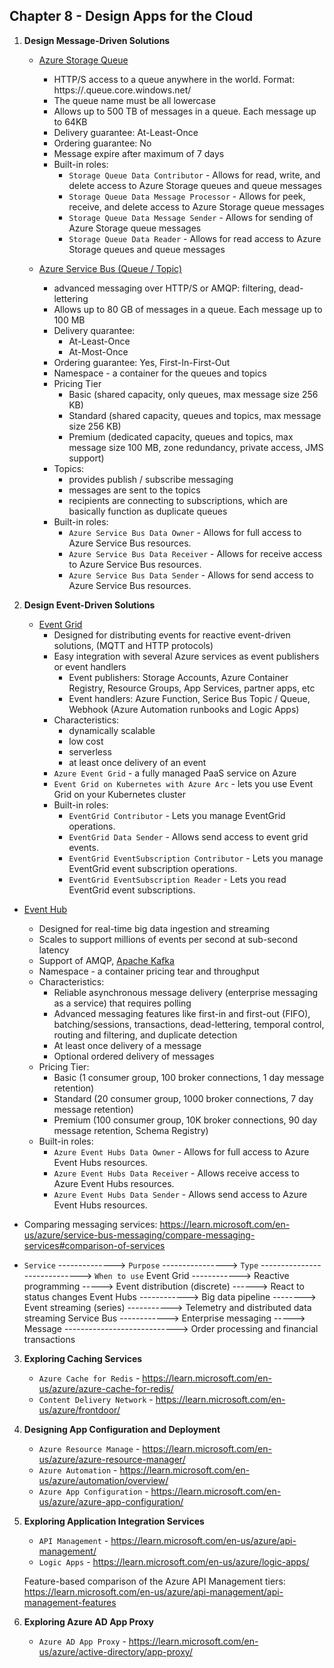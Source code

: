 ## Chapter 8 - Design Apps for the Cloud 

1. **Design Message-Driven Solutions**

   - [Azure Storage Queue](https://learn.microsoft.com/en-us/azure/storage/queues/)
     - HTTP/S access to a queue anywhere in the world. Format: https://<storage account>.queue.core.windows.net/<queue>
     - The queue name must be all lowercase
     - Allows up to 500 TB of messages in a queue. Each message up to 64KB
     - Delivery guarantee: At-Least-Once
     - Ordering guarantee: No
     - Message expire after maximum of 7 days
     - Built-in roles:
       - `Storage Queue Data Contributor` - Allows for read, write, and delete access to Azure Storage queues and queue messages
       - `Storage Queue Data Message Processor` - Allows for peek, receive, and delete access to Azure Storage queue messages
       - `Storage Queue Data Message Sender` - Allows for sending of Azure Storage queue messages
       - `Storage Queue Data Reader` - Allows for read access to Azure Storage queues and queue messages
       
   - [Azure Service Bus (Queue / Topic)](https://learn.microsoft.com/en-us/azure/service-bus-messaging/)
     - advanced messaging over HTTP/S or AMQP: filtering, dead-lettering
     - Allows up to 80 GB of messages in a queue. Each message up to 100 MB
     - Delivery quarantee: 
       - At-Least-Once
       - At-Most-Once
     - Ordering guarantee: Yes, First-In-First-Out
     - Namespace - a container for the queues and topics
     - Pricing Tier
       - Basic (shared capacity, only queues, max message size 256 KB)
       - Standard (shared capacity, queues and topics, max message size 256 KB)
       - Premium (dedicated capacity, queues and topics, max message size 100 MB, zone redundancy, private access, JMS support)
     - Topics:
       - provides publish / subscribe messaging
       - messages are sent to the topics
       - recipients are connecting to subscriptions, which are basically function as duplicate queues
     - Built-in roles:
       - `Azure Service Bus Data Owner` - Allows for full access to Azure Service Bus resources.
       - `Azure Service Bus Data Receiver` - Allows for receive access to Azure Service Bus resources.
       - `Azure Service Bus Data Sender` - Allows for send access to Azure Service Bus resources.

2. **Design Event-Driven Solutions**
 
    - [Event Grid](https://learn.microsoft.com/en-us/azure/event-grid/)
      - Designed for distributing events for reactive event-driven solutions, (MQTT and HTTP protocols)
      - Easy integration with several Azure services as event publishers or event handlers
        - Event publishers: Storage Accounts, Azure Container Registry, Resource Groups, App Services, partner apps, etc
        - Event handlers: Azure Function, Serice Bus Topic / Queue, Webhook (Azure Automation runbooks and Logic Apps)
      - Characteristics:
        - dynamically scalable
        - low cost
        - serverless
        - at least once delivery of an event
      - `Azure Event Grid` - a fully managed PaaS service on Azure
      - `Event Grid on Kubernetes with Azure Arc` - lets you use Event Grid on your Kubernetes cluster
      - Built-in roles:
        - `EventGrid Contributor` - Lets you manage EventGrid operations.
        - `EventGrid Data Sender` - Allows send access to event grid events.
        - `EventGrid EventSubscription Contributor` - Lets you manage EventGrid event subscription operations. 
        - `EventGrid EventSubscription Reader` - Lets you read EventGrid event subscriptions.
      
  - [Event Hub](https://learn.microsoft.com/en-us/azure/event-hubs/)
    - Designed for real-time big data ingestion and streaming
    - Scales to support millions of events per second at sub-second latency
    - Support of AMQP, [Apache Kafka](https://learn.microsoft.com/en-us/azure/event-hubs/azure-event-hubs-kafka-overview)
    - Namespace - a container pricing tear and throughput
    - Characteristics:
      - Reliable asynchronous message delivery (enterprise messaging as a service) that requires polling
      - Advanced messaging features like first-in and first-out (FIFO), batching/sessions, transactions, dead-lettering, temporal control, routing and filtering, and duplicate detection
      - At least once delivery of a message
      - Optional ordered delivery of messages
    - Pricing Tier:
      - Basic (1 consumer group, 100 broker connections, 1 day message retention)
      - Standard (20 consumer group, 1000 broker connections, 7 day message retention)
      - Premium (100 consumer group, 10K broker connections, 90 day message retention, Schema Registry)
    - Built-in roles:
      - `Azure Event Hubs Data Owner` - Allows for full access to Azure Event Hubs resources.
      - `Azure Event Hubs Data Receiver` - Allows receive access to Azure Event Hubs resources.
      - `Azure Event Hubs Data Sender` - Allows send access to Azure Event Hubs resources.

  - Comparing messaging services: https://learn.microsoft.com/en-us/azure/service-bus-messaging/compare-messaging-services#comparison-of-services

  - `Service` --------------> `Purpose` ----------------> `Type` -----------------------------> `When to use`
    Event Grid  ------------> Reactive programming -----> Event distribution (discrete) ------> React to status changes
    Event Hubs  ------------> Big data pipeline --------> Event streaming (series) -----------> Telemetry and distributed data streaming
    Service Bus ------------> Enterprise messaging -----> Message ----------------------------> Order processing and financial transactions
   
3. **Exploring Caching Services**
    
    - `Azure Cache for Redis` - https://learn.microsoft.com/en-us/azure/azure-cache-for-redis/
    - `Content Delivery Network` - https://learn.microsoft.com/en-us/azure/frontdoor/

4. **Designing App Configuration and Deployment**
    
   - `Azure Resource Manage` - https://learn.microsoft.com/en-us/azure/azure-resource-manager/
   - `Azure Automation` - https://learn.microsoft.com/en-us/azure/automation/overview/
   - `Azure App Configuration` - https://learn.microsoft.com/en-us/azure/azure-app-configuration/
    
5. **Exploring Application Integration Services**

    - `API Management` - https://learn.microsoft.com/en-us/azure/api-management/
    - `Logic Apps` - https://learn.microsoft.com/en-us/azure/logic-apps/

   Feature-based comparison of the Azure API Management tiers: https://learn.microsoft.com/en-us/azure/api-management/api-management-features

6. **Exploring Azure AD App Proxy**

    - `Azure AD App Proxy` - https://learn.microsoft.com/en-us/azure/active-directory/app-proxy/